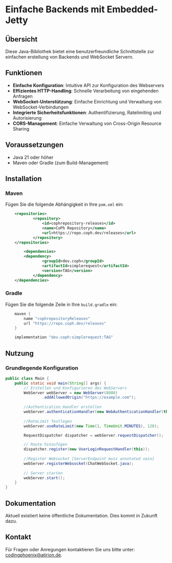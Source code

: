 # Einfache Backends mit Embedded-Jetty

## Übersicht

Diese Java-Bibliothek bietet eine benutzerfreundliche Schnittstelle zur einfachen erstellung von Backends und WebSocket Servern.

## Funktionen

- **Einfache Konfiguration**: Intuitive API zur Konfiguration des Webservers
- **Effizientes HTTP-Handling**: Schnelle Verarbeitung von eingehenden Anfragen
- **WebSocket-Unterstützung**: Einfache Einrichtung und Verwaltung von WebSocket-Verbindungen
- **Integrierte Sicherheitsfunktionen**: Authentifizierung, Ratelimiting und Autorisierung
- **CORS-Management**: Einfache Verwaltung von Cross-Origin Resource Sharing

## Voraussetzungen

- Java 21 oder höher
- Maven oder Gradle (zum Build-Management)

## Installation

### Maven

Fügen Sie die folgende Abhängigkeit in Ihre `pom.xml` ein:

```xml
	<repositories>
            <repository>
                <id>cophrepository-releases</id>
                <name>CoPh Repository</name>
                <url>https://repo.coph.dev/releases</url>
            </repository>
	</repositories>

        <dependencies>
	    <dependency>
                <groupId>dev.coph</groupId>
                <artifactId>simplerequest</artifactId>
                <version>TAG</version>
            </dependency>
	</dependencies>
```

### Gradle

Fügen Sie die folgende Zeile in Ihre `build.gradle` ein:

```groovy
    maven {
        name "cophrepositoryReleases"
        url "https://repo.coph.dev/releases"
    }

    implementation "dev.coph:simplerequest:TAG"
```

## Nutzung

### Grundlegende Konfiguration

```java
public class Main {
    public static void main(String[] args) {
        // Erstellen und Konfigurieren des WebServers
        WebServer webServer = new WebServer(8080)
                .addAllowedOrigin("https://example.com");
        
        //Authentication Handler erstellen
        webServer.authenticationHandler(new WebAuthenticationHandler(this));
        
        //RateLimit festlegen
        webServer.useRateLimit(new Time(1, TimeUnit.MINUTES), 120);

        RequestDispatcher dispatcher = webServer.requestDispatcher();

        // Route hinzufügen
        dispatcher.register(new UserLoginRequestHandler(this));
        
        //Register Websocket [ServerEndpoint muss annotated sein]
        webServer.registerWebsocket(ChatWebSocket.java);
                
        // Server starten
        webServer.start();
    }
}
```

## Dokumentation

Aktuell existiert keine öffentliche Dokumentation. Dies kommt in Zukunft dazu. 

## Kontakt

Für Fragen oder Anregungen kontaktieren Sie uns bitte unter: [codingphoenix@atirion.de](mailto:codingphoenix@atirion.de).
